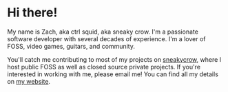 # Hi there! 

My name is Zach, aka ctrl squid, aka sneaky crow. I'm a passionate software developer with several decades of experience. I'm a lover of FOSS, video games, guitars, and community. 

You'll catch me contributing to most of my projects on [sneakycrow][sneakycrow-org], where I host public FOSS as well as closed source private projects. If you're interested in working with me, please email me! You can find all my details on [my website][website].

[sneakycrow-org]:https://github.com/sneakycrow
[website]:https://sneakycrow.dev
